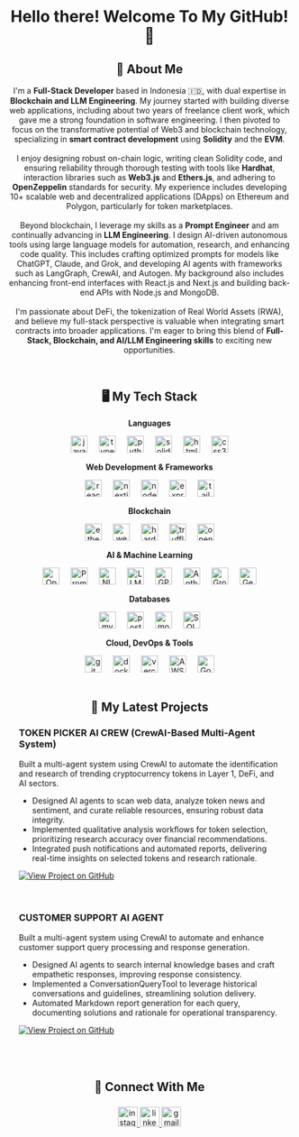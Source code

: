 <h1 align="center">Hello there! Welcome To My GitHub! 👋 </h1>

###

<h2 align="center">👨 About Me</h2>

<p align="center">
I'm a <strong>Full-Stack Developer</strong> based in Indonesia 🇮🇩, with dual expertise in <strong>Blockchain and LLM Engineering</strong>. My journey started with building diverse web applications, including about two years of freelance client work, which gave me a strong foundation in software engineering. I then pivoted to focus on the transformative potential of Web3 and blockchain technology, specializing in <strong>smart contract development</strong> using <strong>Solidity</strong> and the <strong>EVM</strong>.<br><br>
I enjoy designing robust on-chain logic, writing clean Solidity code, and ensuring reliability through thorough testing with tools like <strong>Hardhat</strong>, interaction libraries such as <strong>Web3.js</strong> and <strong>Ethers.js</strong>, and adhering to <strong>OpenZeppelin</strong> standards for security. My experience includes developing 10+ scalable web and decentralized applications (DApps) on Ethereum and Polygon, particularly for token marketplaces.<br><br>
Beyond blockchain, I leverage my skills as a <strong>Prompt Engineer</strong> and am continually advancing in <strong>LLM Engineering</strong>. I design AI-driven autonomous tools using large language models for automation, research, and enhancing code quality. This includes crafting optimized prompts for models like ChatGPT, Claude, and Grok, and developing AI agents with frameworks such as LangGraph, CrewAI, and Autogen. My background also includes enhancing front-end interfaces with React.js and Next.js and building back-end APIs with Node.js and MongoDB.<br><br>
I'm passionate about DeFi, the tokenization of Real World Assets (RWA), and believe my full-stack perspective is valuable when integrating smart contracts into broader applications. I'm eager to bring this blend of <strong>Full-Stack, Blockchain, and AI/LLM Engineering skills</strong> to exciting new opportunities.
</p>

<br clear="both">

<h2 align="center">🖥️ My Tech Stack</h2>

<p align="center"><strong>Languages</strong></p>
<div align="center">
  <img src="https://img.shields.io/badge/JavaScript-F7DF1E?logo=javascript&logoColor=black&style=for-the-badge" height="30" alt="javascript logo" />
  <img width="12" />
  <img src="https://img.shields.io/badge/TypeScript-3178C6?logo=typescript&logoColor=white&style=for-the-badge" height="30" alt="typescript logo" />
  <img width="12" />
  <img src="https://img.shields.io/badge/Python-3776AB?logo=python&logoColor=white&style=for-the-badge" height="30" alt="python logo" />
  <img width="12" />
  <img src="https://img.shields.io/badge/Solidity-363636?logo=solidity&logoColor=white&style=for-the-badge" height="30" alt="solidity logo" />
  <img width="12" />
  <img src="https://img.shields.io/badge/HTML5-E34F26?logo=html5&logoColor=white&style=for-the-badge" height="30" alt="html5 logo" />
  <img width="12" />
  <img src="https://img.shields.io/badge/CSS3-1572B6?logo=css3&logoColor=white&style=for-the-badge" height="30" alt="css3 logo" />
</div>

<p align="center"><strong>Web Development & Frameworks</strong></p>
<div align="center">
  <img src="https://img.shields.io/badge/React-61DAFB?logo=react&logoColor=black&style=for-the-badge" height="30" alt="react logo" />
  <img width="12" />
  <img src="https://img.shields.io/badge/Next.js-000000?logo=nextdotjs&logoColor=white&style=for-the-badge" height="30" alt="nextjs logo" />
  <img width="12" />
  <img src="https://img.shields.io/badge/Node.js-339933?logo=nodedotjs&logoColor=white&style=for-the-badge" height="30" alt="nodejs logo" />
  <img width="12" />
  <img src="https://img.shields.io/badge/Express-000000?logo=express&logoColor=white&style=for-the-badge" height="30" alt="express logo" />
  <img width="12" />
  <img src="https://img.shields.io/badge/Tailwind CSS-06B6D4?logo=tailwindcss&logoColor=black&style=for-the-badge" height="30" alt="tailwindcss logo" />
</div>

<p align="center"><strong>Blockchain</strong></p>
<div align="center">
  <img src="https://img.shields.io/badge/Ethers.js-2C3E50?style=for-the-badge" height="30" alt="ethersjs logo" />
  <img width="12" />
  <img src="https://img.shields.io/badge/Web3.js-F16822?logo=web3dotjs&logoColor=white&style=for-the-badge" height="30" alt="web3js logo" />
  <img width="12" />
  <img src="https://img.shields.io/badge/Hardhat-F6BD4A?logo=hardhat&logoColor=black&style=for-the-badge" height="30" alt="hardhat logo" />
  <img width="12" />
  <img src="https://img.shields.io/badge/Truffle-3D3D3D?logo=truffle&logoColor=white&style=for-the-badge" height="30" alt="truffle logo" />
  <img width="12" />
  <img src="https://img.shields.io/badge/OpenZeppelin-4E5EE4?logo=openzeppelin&logoColor=white&style=for-the-badge" height="30" alt="openzeppelin logo" />
</div>

<p align="center"><strong>AI & Machine Learning</strong></p>
<div align="center">
  <img src="https://img.shields.io/badge/Open%20AI%20API-412991?logo=openai&logoColor=white&style=for-the-badge" height="30" alt="Open AI API logo" />
  <img width="12" />
  <img src="https://img.shields.io/badge/Prompt%20Engineering-FF7043?style=for-the-badge" height="30" alt="Prompt Engineering logo" />
  <img width="12" />
  <img src="https://img.shields.io/badge/NLP-5271FF?style=for-the-badge" height="30" alt="NLP logo" />
  <img width="12" />
  <img src="https://img.shields.io/badge/LLM-D81B60?style=for-the-badge" height="30" alt="LLM logo" />
  <img width="12" />
  <img src="https://img.shields.io/badge/GPT-74AA9C?logo=openai&logoColor=white&style=for-the-badge" height="30" alt="GPT logo" />
  <img width="12" />
  <img src="https://img.shields.io/badge/Anthropic%20Claude-D97706?logo=anthropic&logoColor=white&style=for-the-badge" height="30" alt="Anthropic Claude logo" />
  <img width="12" />
  <img src="https://img.shields.io/badge/Grok-1DA1F2?style=for-the-badge" height="30" alt="Grok logo" />
  <img width="12" />
  <img src="https://img.shields.io/badge/Gemini-000000?logo=gemini&logoColor=white&style=for-the-badge" height="30" alt="Gemini logo" />
</div>


<p align="center"><strong>Databases</strong></p>
<div align="center">
  <img src="https://img.shields.io/badge/MySQL-4479A1?logo=mysql&logoColor=white&style=for-the-badge" height="30" alt="mysql logo" />
  <img width="12" />
  <img src="https://img.shields.io/badge/PostgreSQL-4169E1?logo=postgresql&logoColor=white&style=for-the-badge" height="30" alt="postgresql logo" />
  <img width="12" />
  <img src="https://img.shields.io/badge/MongoDB-47A248?logo=mongodb&logoColor=white&style=for-the-badge" height="30" alt="mongodb logo" />
  <img width="12" />
  <img src="https://img.shields.io/badge/SQLAlchemy-D71F00?logo=sqlalchemy&logoColor=white&style=for-the-badge" height="30" alt="SQLAlchemy logo" />
</div>

<p align="center"><strong>Cloud, DevOps & Tools</strong></p>
<div align="center">
  <img src="https://img.shields.io/badge/Git-F05032?logo=git&logoColor=white&style=for-the-badge" height="30" alt="git logo" />
  <img width="12" />
  <img src="https://img.shields.io/badge/Docker-2496ED?logo=docker&logoColor=white&style=for-the-badge" height="30" alt="docker logo" />
  <img width="12" />
  <img src="https://img.shields.io/badge/Vercel-000000?logo=vercel&logoColor=white&style=for-the-badge" height="30" alt="vercel logo" />
  <img width="12" />
  <img src="https://img.shields.io/badge/AWS-232F3E?logo=amazon-aws&logoColor=white&style=for-the-badge" height="30" alt="AWS logo" />
  <img width="12" />
  <img src="https://img.shields.io/badge/Google%20Cloud-4285F4?logo=googlecloud&logoColor=white&style=for-the-badge" height="30" alt="Google Cloud Platform logo" />
</div>

<br clear="both">

<h2 align="center">🚀 My Latest Projects</h2>

<div align="left" style="padding: 0 20px;">
  <h3 align="left">TOKEN PICKER AI CREW (CrewAI-Based Multi-Agent System)</h3>
  <p align="left">
    Built a multi-agent system using CrewAI to automate the identification and research of trending cryptocurrency tokens in Layer 1, DeFi, and AI sectors.
    <ul>
      <li>Designed AI agents to scan web data, analyze token news and sentiment, and curate reliable resources, ensuring robust data integrity.</li>
      <li>Implemented qualitative analysis workflows for token selection, prioritizing research accuracy over financial recommendations.</li>
      <li>Integrated push notifications and automated reports, delivering real-time insights on selected tokens and research rationale.</li>
    </ul>
    <a href="https://github.com/edofransisco011/TokenPicker_Agent" target="_blank">
      <img src="https://img.shields.io/badge/GitHub%20Repo-View%20Project-blue?style=for-the-badge&logo=github" alt="View Project on GitHub"/>
    </a>
  </p>
</div>

<div align="left" style="padding: 20px 20px;">
  <h3 align="left">CUSTOMER SUPPORT AI AGENT</h3>
  <p align="left">
    Built a multi-agent system using CrewAI to automate and enhance customer support query processing and response generation.
    <ul>
      <li>Designed AI agents to search internal knowledge bases and craft empathetic responses, improving response consistency.</li>
      <li>Implemented a ConversationQueryTool to leverage historical conversations and guidelines, streamlining solution delivery.</li>
      <li>Automated Markdown report generation for each query, documenting solutions and rationale for operational transparency.</li>
    </ul>
    <a href="https://github.com/edofransisco011/CustomerSupport_Agents" target="_blank">
      <img src="https://img.shields.io/badge/GitHub%20Repo-View%20Project-blue?style=for-the-badge&logo=github" alt="View Project on GitHub"/>
    </a>
  </p>
</div>
<br clear="both">

<h2 align="center">💬 Connect With Me</h2>

###

<div align="center">
  <a href="https://www.instagram.com/_edofransisco/" target="_blank">
    <img src="https://img.shields.io/static/v1?message=Instagram&logo=instagram&label=&color=E4405F&logoColor=white&labelColor=&style=for-the-badge" height="35" alt="instagram logo"  />
  </a>
  <a href="https://www.linkedin.com/in/edo-fransisco/" target="_blank">
    <img src="https://img.shields.io/static/v1?message=LinkedIn&logo=linkedin&label=&color=0077B5&logoColor=white&labelColor=&style=for-the-badge" height="35" alt="linkedin logo"  />
  </a>
  <a href="mailto:edofransisco.work@gmail.com" target="_blank">
    <img src="https://img.shields.io/static/v1?message=Gmail&logo=gmail&label=&color=D14836&logoColor=white&labelColor=&style=for-the-badge" height="35" alt="gmail logo"  />
  </a>
</div>

###
